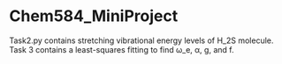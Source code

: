 # Chem584_MiniProject
Task2.py contains stretching vibrational energy levels of H_2S molecule.
Task 3 contains a least-squares fitting to find ω_e, α, g, and f.
